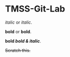 # TMSS-Git-Lab

*italic* or _italic_.

**bold** or __bold__.

**bold _bold & italic_**.

~~Scratch this.~~
